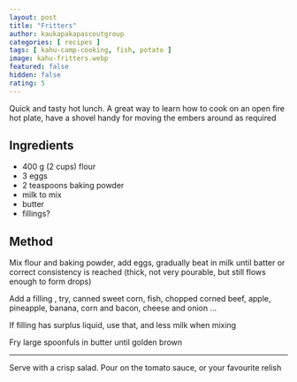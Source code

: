 ```yaml
---
layout: post
title: "Fritters"
author: kaukapakapascoutgroup
categories: [ recipes ]
tags: [ kahu-camp-cooking, fish, potato ]
image: kahu-fritters.webp
featured: false
hidden: false
rating: 5
---
```


Quick and tasty hot lunch. A great way to learn how to cook on an open fire hot plate, have a shovel handy for moving the embers around as required

## Ingredients

* 400 g (2 cups) flour
* 3 eggs
* 2 teaspoons baking powder
* milk to mix
* butter
* fillings?

## Method

Mix flour and baking powder, add eggs, gradually beat in milk until batter or correct consistency is reached (thick, not very pourable, but still flows enough to form drops)

Add a filling , try, canned sweet corn, fish, chopped corned beef, apple, pineapple, banana, corn and bacon, cheese and onion ...

If filling has surplus liquid, use that, and less milk when mixing

Fry large spoonfuls in butter until golden brown

---

Serve with a crisp salad. Pour on the tomato sauce, or your favourite relish

